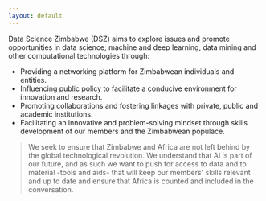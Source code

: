 ```yaml
---
layout: default
---
```


Data Science Zimbabwe (DSZ) aims to explore issues and promote opportunities in data science; machine and deep learning, data mining and other computational technologies through:

+ Providing a networking platform for Zimbabwean individuals and entities.
+ Influencing public policy to facilitate a conducive environment for innovation and research.
+ Promoting collaborations and fostering linkages with private, public and academic institutions.
+ Facilitating an innovative and problem-solving mindset through skills development of our members and the Zimbabwean populace.

> We seek to ensure that Zimbabwe and Africa are not left behind by the global technological revolution. We understand that AI is part of our future, and as such we want to push for access to data and to material -tools and aids- that will keep our members' skills relevant and up to date and ensure that Africa is counted and included in the conversation.
